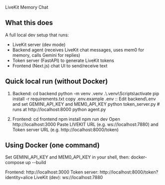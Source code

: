  LiveKit Memory Chat

## What this does
A full local dev setup that runs:
- LiveKit server (dev mode)
- Backend agent (receives LiveKit chat messages, uses mem0 for memory, calls Gemini for replies)
- Token server (FastAPI) to generate LiveKit tokens
- Frontend (Next.js) chat UI to send/receive text

## Quick local run (without Docker)
1. Backend:
   cd backend
   python -m venv .venv
   .\\.venv\\Scripts\\activate
   pip install -r requirements.txt
   copy .env.example .env
   :: Edit backend\\.env and set GEMINI_API_KEY and MEM0_API_KEY
   python token_server.py   # runs at http://localhost:8000
   python agent.py

2. Frontend:
   cd frontend
   npm install
   npm run dev
   Open http://localhost:3000
   Paste LIVEKIT URL (e.g. ws://localhost:7880) and Token server URL (e.g. http://localhost:8000/token)

## Using Docker (one command)
Set GEMINI_API_KEY and MEM0_API_KEY in your shell, then:
docker-compose up --build

Frontend: http://localhost:3000
Token server: http://localhost:8000/token?identity=alice
LiveKit (dev): ws://localhost:7880